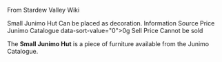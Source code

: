 From Stardew Valley Wiki

Small Junimo Hut Can be placed as decoration. Information Source Price Junimo Catalogue data-sort-value="0"&gt;0g Sell Price Cannot be sold

The **Small Junimo Hut** is a piece of furniture available from the Junimo Catalogue.